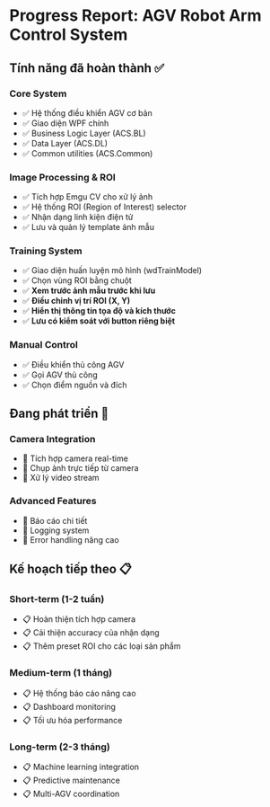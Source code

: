 # Progress Report: AGV Robot Arm Control System

## Tính năng đã hoàn thành ✅

### Core System
- ✅ Hệ thống điều khiển AGV cơ bản
- ✅ Giao diện WPF chính
- ✅ Business Logic Layer (ACS.BL)
- ✅ Data Layer (ACS.DL)
- ✅ Common utilities (ACS.Common)

### Image Processing & ROI
- ✅ Tích hợp Emgu CV cho xử lý ảnh
- ✅ Hệ thống ROI (Region of Interest) selector
- ✅ Nhận dạng linh kiện điện tử
- ✅ Lưu và quản lý template ảnh mẫu

### Training System
- ✅ Giao diện huấn luyện mô hình (wdTrainModel)
- ✅ Chọn vùng ROI bằng chuột
- ✅ **Xem trước ảnh mẫu trước khi lưu**
- ✅ **Điều chỉnh vị trí ROI (X, Y)**
- ✅ **Hiển thị thông tin tọa độ và kích thước**
- ✅ **Lưu có kiểm soát với button riêng biệt**

### Manual Control
- ✅ Điều khiển thủ công AGV
- ✅ Gọi AGV thủ công
- ✅ Chọn điểm nguồn và đích

## Đang phát triển 🔄

### Camera Integration
- 🔄 Tích hợp camera real-time
- 🔄 Chụp ảnh trực tiếp từ camera
- 🔄 Xử lý video stream

### Advanced Features
- 🔄 Báo cáo chi tiết
- 🔄 Logging system
- 🔄 Error handling nâng cao

## Kế hoạch tiếp theo 📋

### Short-term (1-2 tuần)
- 📋 Hoàn thiện tích hợp camera
- 📋 Cải thiện accuracy của nhận dạng
- 📋 Thêm preset ROI cho các loại sản phẩm

### Medium-term (1 tháng)
- 📋 Hệ thống báo cáo nâng cao
- 📋 Dashboard monitoring
- 📋 Tối ưu hóa performance

### Long-term (2-3 tháng)
- 📋 Machine learning integration
- 📋 Predictive maintenance
- 📋 Multi-AGV coordination 